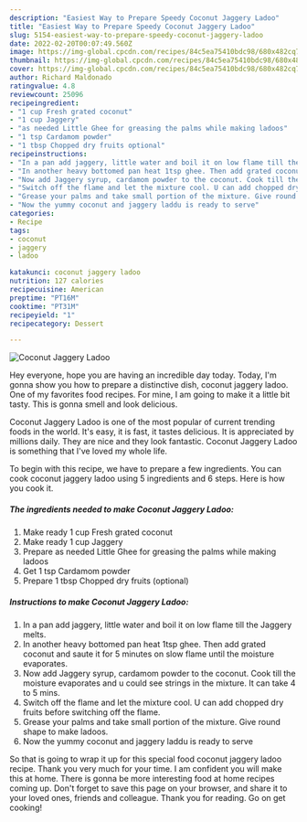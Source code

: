 ```yaml
---
description: "Easiest Way to Prepare Speedy Coconut Jaggery Ladoo"
title: "Easiest Way to Prepare Speedy Coconut Jaggery Ladoo"
slug: 5154-easiest-way-to-prepare-speedy-coconut-jaggery-ladoo
date: 2022-02-20T00:07:49.560Z
image: https://img-global.cpcdn.com/recipes/84c5ea75410bdc98/680x482cq70/coconut-jaggery-ladoo-recipe-main-photo.jpg
thumbnail: https://img-global.cpcdn.com/recipes/84c5ea75410bdc98/680x482cq70/coconut-jaggery-ladoo-recipe-main-photo.jpg
cover: https://img-global.cpcdn.com/recipes/84c5ea75410bdc98/680x482cq70/coconut-jaggery-ladoo-recipe-main-photo.jpg
author: Richard Maldonado
ratingvalue: 4.8
reviewcount: 25096
recipeingredient:
- "1 cup Fresh grated coconut"
- "1 cup Jaggery"
- "as needed Little Ghee for greasing the palms while making ladoos"
- "1 tsp Cardamom powder"
- "1 tbsp Chopped dry fruits optional"
recipeinstructions:
- "In a pan add jaggery, little water and boil it on low flame till the Jaggery melts."
- "In another heavy bottomed pan heat 1tsp ghee. Then add grated coconut and saute it for 5 minutes on slow flame until the moisture evaporates."
- "Now add Jaggery syrup, cardamom powder to the coconut. Cook till the moisture evaporates and u could see strings in the mixture. It can take 4 to 5 mins."
- "Switch off the flame and let the mixture cool. U can add chopped dry fruits before switching off the flame."
- "Grease your palms and take small portion of the mixture. Give round shape to make ladoos."
- "Now the yummy coconut and jaggery laddu is ready to serve"
categories:
- Recipe
tags:
- coconut
- jaggery
- ladoo

katakunci: coconut jaggery ladoo 
nutrition: 127 calories
recipecuisine: American
preptime: "PT16M"
cooktime: "PT31M"
recipeyield: "1"
recipecategory: Dessert

---
```



![Coconut Jaggery Ladoo](https://img-global.cpcdn.com/recipes/84c5ea75410bdc98/680x482cq70/coconut-jaggery-ladoo-recipe-main-photo.jpg)

Hey everyone, hope you are having an incredible day today. Today, I'm gonna show you how to prepare a distinctive dish, coconut jaggery ladoo. One of my favorites food recipes. For mine, I am going to make it a little bit tasty. This is gonna smell and look delicious.



Coconut Jaggery Ladoo is one of the most popular of current trending foods in the world. It's easy, it is fast, it tastes delicious. It is appreciated by millions daily. They are nice and they look fantastic. Coconut Jaggery Ladoo is something that I've loved my whole life.


To begin with this recipe, we have to prepare a few ingredients. You can cook coconut jaggery ladoo using 5 ingredients and 6 steps. Here is how you cook it.

<!--inarticleads1-->

##### The ingredients needed to make Coconut Jaggery Ladoo:

1. Make ready 1 cup Fresh grated coconut
1. Make ready 1 cup Jaggery
1. Prepare as needed Little Ghee for greasing the palms while making ladoos
1. Get 1 tsp Cardamom powder
1. Prepare 1 tbsp Chopped dry fruits (optional)




<!--inarticleads2-->

##### Instructions to make Coconut Jaggery Ladoo:

1. In a pan add jaggery, little water and boil it on low flame till the Jaggery melts.
1. In another heavy bottomed pan heat 1tsp ghee. Then add grated coconut and saute it for 5 minutes on slow flame until the moisture evaporates.
1. Now add Jaggery syrup, cardamom powder to the coconut. Cook till the moisture evaporates and u could see strings in the mixture. It can take 4 to 5 mins.
1. Switch off the flame and let the mixture cool. U can add chopped dry fruits before switching off the flame.
1. Grease your palms and take small portion of the mixture. Give round shape to make ladoos.
1. Now the yummy coconut and jaggery laddu is ready to serve




So that is going to wrap it up for this special food coconut jaggery ladoo recipe. Thank you very much for your time. I am confident you will make this at home. There is gonna be more interesting food at home recipes coming up. Don't forget to save this page on your browser, and share it to your loved ones, friends and colleague. Thank you for reading. Go on get cooking!
